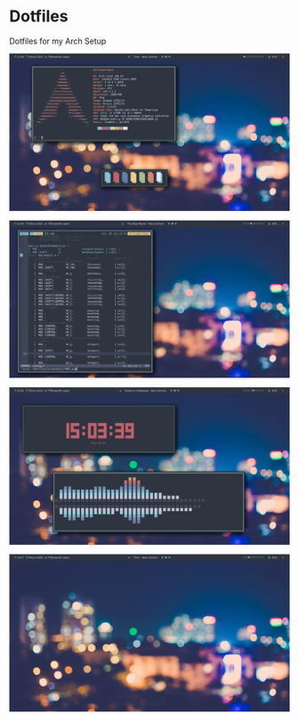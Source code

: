 # Dotfiles
Dotfiles for my Arch Setup

![Alt Text](/Screenshots/NF.png "Neofetch and Panes")

![Alt Text](/Screenshots/TMUX.png "Neofetch and Panes")

![Alt Text](/Screenshots/MP.png "Neofetch and Panes")

![Alt Text](/Screenshots/CLEAN.png "Neofetch and Panes")